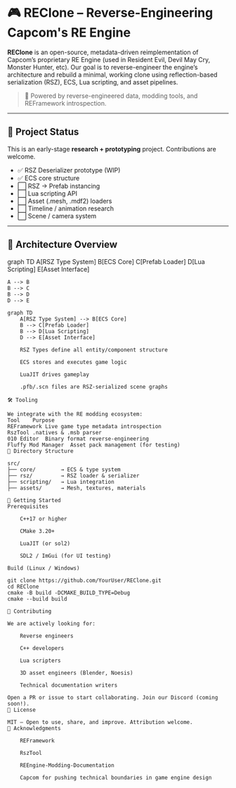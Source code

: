 # 🎮 REClone – Reverse-Engineering Capcom's RE Engine

**REClone** is an open-source, metadata-driven reimplementation of Capcom’s proprietary RE Engine (used in Resident Evil, Devil May Cry, Monster Hunter, etc). Our goal is to reverse-engineer the engine’s architecture and rebuild a minimal, working clone using reflection-based serialization (RSZ), ECS, Lua scripting, and asset pipelines.

> 🧠 Powered by reverse-engineered data, modding tools, and REFramework introspection.

---

## 🚧 Project Status

This is an early-stage **research + prototyping** project. Contributions are welcome.

- ✅ RSZ Deserializer prototype (WIP)
- ✅ ECS core structure
- ⬜ RSZ → Prefab instancing
- ⬜ Lua scripting API
- ⬜ Asset (.mesh, .mdf2) loaders
- ⬜ Timeline / animation research
- ⬜ Scene / camera system

---

## 🧱 Architecture Overview
graph TD
    A[RSZ Type System]
    B[ECS Core]
    C[Prefab Loader]
    D[Lua Scripting]
    E[Asset Interface]

    A --> B
    B --> C
    B --> D
    D --> E

```mermaid
graph TD
    A[RSZ Type System] --> B[ECS Core]
    B --> C[Prefab Loader]
    B --> D[Lua Scripting]
    D --> E[Asset Interface]

    RSZ Types define all entity/component structure

    ECS stores and executes game logic

    LuaJIT drives gameplay

    .pfb/.scn files are RSZ-serialized scene graphs

🛠 Tooling

We integrate with the RE modding ecosystem:
Tool	Purpose
REFramework	Live game type metadata introspection
RszTool	.natives & .msb parser
010 Editor	Binary format reverse-engineering
Fluffy Mod Manager	Asset pack management (for testing)
📁 Directory Structure

src/
├── core/        → ECS & type system
├── rsz/         → RSZ loader & serializer
├── scripting/   → Lua integration
├── assets/      → Mesh, textures, materials

🚀 Getting Started
Prerequisites

    C++17 or higher

    CMake 3.20+

    LuaJIT (or sol2)

    SDL2 / ImGui (for UI testing)

Build (Linux / Windows)

git clone https://github.com/YourUser/REClone.git
cd REClone
cmake -B build -DCMAKE_BUILD_TYPE=Debug
cmake --build build

👥 Contributing

We are actively looking for:

    Reverse engineers

    C++ developers

    Lua scripters

    3D asset engineers (Blender, Noesis)

    Technical documentation writers

Open a PR or issue to start collaborating. Join our Discord (coming soon!).
📄 License

MIT – Open to use, share, and improve. Attribution welcome.
🙏 Acknowledgments

    REFramework

    RszTool

    REEngine-Modding-Documentation

    Capcom for pushing technical boundaries in game engine design
